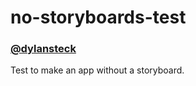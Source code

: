 # no-storyboards-test 
### <a href="https://github.com/dylansteck">@dylansteck</a>
Test to make an app without a storyboard.
